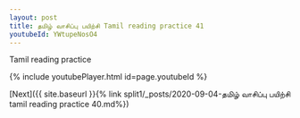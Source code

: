 ```yaml
---
layout: post
title: தமிழ் வாசிப்பு பயிற்சி Tamil reading practice 41
youtubeId: YWtupeNosO4
---
```

 
 
Tamil reading practice
 
 
 
 
 


{% include youtubePlayer.html id=page.youtubeId %}
 
[Next]({{ site.baseurl }}{% link  split1/_posts/2020-09-04-தமிழ் வாசிப்பு பயிற்சி tamil reading practice 40.md%})
 

